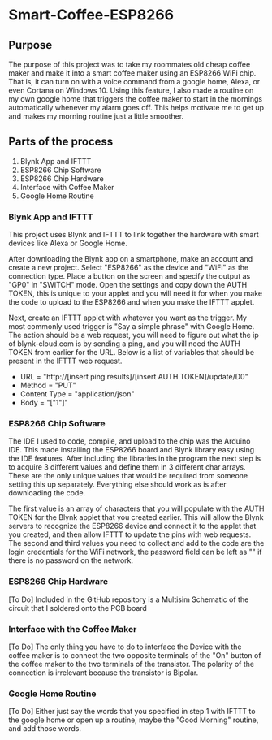 # Smart-Coffee-ESP8266
## Purpose
The purpose of this project was to take my roommates old cheap coffee maker and make it into a smart coffee maker using an ESP8266 WiFi chip. That is, it can turn on with a voice command from a google home, Alexa, or even Cortana on Windows 10. Using this feature, I also made a routine on my own google home that triggers the coffee maker to start in the mornings automatically whenever my alarm goes off. This helps motivate me to get up and makes my morning routine just a little smoother.
## Parts of the process
1. Blynk App and IFTTT
2. ESP8266 Chip Software
3. ESP8266 Chip Hardware
4. Interface with Coffee Maker
5. Google Home Routine
### Blynk App and IFTTT
This project uses Blynk and IFTTT to link together the hardware with smart devices like Alexa or Google Home.

After downloading the Blynk app on a smartphone, make an account and create a new project. Select "ESP8266" as the device and "WiFi" as the connection type. Place a button on the screen and specify the output as "GP0" in "SWITCH" mode. Open the settings and copy down the AUTH TOKEN, this is unique to your applet and you will need it for when you make the code to upload to the ESP8266 and when you make the IFTTT applet.

Next, create an IFTTT applet with whatever you want as the trigger. My most commonly used trigger is "Say a simple phrase" with Google Home. The action should be a web request, you will need to figure out what the ip of blynk-cloud.com is by sending a ping, and you will need the AUTH TOKEN from earlier for the URL. Below is a list of variables that should be present in the IFTTT web request.
* URL          = "http://[insert ping results]/[insert AUTH TOKEN]/update/D0"
* Method       = "PUT"
* Content Type = "application/json"
* Body         = "["1"]"

### ESP8266 Chip Software
The IDE I used to code, compile, and upload to the chip was the Arduino IDE. This made installing the ESP8266 board and Blynk library easy using the IDE features. After including the libraries in the program the next step is to acquire 3 different values and define them in 3 different char arrays. These are the only unique values that would be required from someone setting this up separately. Everything else should work as is after downloading the code.

The first value is an array of characters that you will populate with the AUTH TOKEN for the Blynk applet that you created earlier. This will allow the Blynk servers to recognize the ESP8266 device and connect it to the applet that you created, and then allow IFTTT to update the pins with web requests. The second and third values you need to collect and add to the code are the login credentials for the WiFi network, the password field can be left as "" if there is no password on the network.

### ESP8266 Chip Hardware
[To Do] Included in the GitHub repository is a Multisim Schematic of the circuit that I soldered onto the PCB board

### Interface with the Coffee Maker
[To Do] The only thing you have to do to interface the Device with the coffee maker is to connect the two opposite terminals of the "On" button of the coffee maker to the two terminals of the transistor. The polarity of the connection is irrelevant because the transistor is Bipolar.

### Google Home Routine
[To Do] Either just say the words that you specified in step 1 with IFTTT to the google home or open up a routine, maybe the "Good Morning" routine, and add those words.
